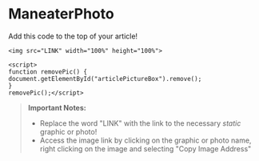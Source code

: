 # ManeaterPhoto
Add this code to the top of your article!

```
<img src="LINK" width="100%" height="100%">

<script>
function removePic() {
document.getElementById("articlePictureBox").remove();
}
removePic();</script>
```

> **Important Notes:**
> - Replace the word "LINK" with the link to the necessary *static* graphic or photo!
> - Access the image link by clicking on the graphic or photo name, right clicking on the image and selecting "Copy Image Address"


